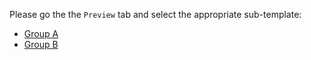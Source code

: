 Please go the the `Preview` tab and select the appropriate sub-template:

* [Group A](?expand=1&template=test_pull_request_template.md)
* [Group B](?expand=1&template=web_ui_pull_request_template.md)